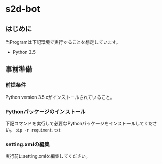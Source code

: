 # s2d-bot
## はじめに
当Programは下記環境で実行することを想定しています。
- Python 3.5

## 事前準備
### 前提条件
Python version 3.5.xがインストールされていること。

### Pythonパッケージのインストール
下記コマンドを実行して必要なPythonパッケージをインストールしてください。
`pip -r requiment.txt`

### setting.xmlの編集
実行前にsetting.xmlを編集してください。

